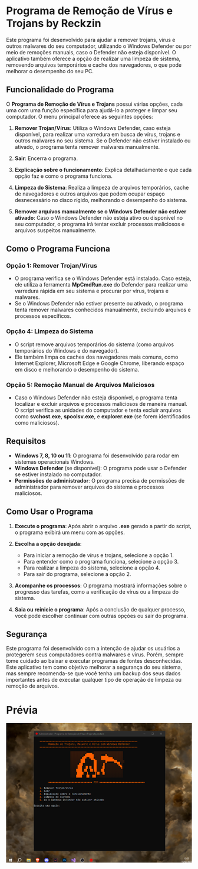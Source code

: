# **Programa de Remoção de Vírus e Trojans by Reckzin**

Este programa foi desenvolvido para ajudar a remover trojans, vírus e outros malwares do seu computador, utilizando o Windows Defender ou por meio de remoções manuais, caso o Defender não esteja disponível. O aplicativo também oferece a opção de realizar uma limpeza de sistema, removendo arquivos temporários e cache dos navegadores, o que pode melhorar o desempenho do seu PC.

## **Funcionalidade do Programa**

O **Programa de Remoção de Vírus e Trojans** possui várias opções, cada uma com uma função específica para ajudá-lo a proteger e limpar seu computador. O menu principal oferece as seguintes opções:

1. **Remover Trojan/Vírus**: Utiliza o Windows Defender, caso esteja disponível, para realizar uma varredura em busca de vírus, trojans e outros malwares no seu sistema. Se o Defender não estiver instalado ou ativado, o programa tenta remover malwares manualmente.

2. **Sair**: Encerra o programa.

3. **Explicação sobre o funcionamento**: Explica detalhadamente o que cada opção faz e como o programa funciona.

4. **Limpeza do Sistema**: Realiza a limpeza de arquivos temporários, cache de navegadores e outros arquivos que podem ocupar espaço desnecessário no disco rígido, melhorando o desempenho do sistema.

5. **Remover arquivos manualmente se o Windows Defender não estiver ativado**: Caso o Windows Defender não esteja ativo ou disponível no seu computador, o programa irá tentar excluir processos maliciosos e arquivos suspeitos manualmente.

## **Como o Programa Funciona**

### **Opção 1: Remover Trojan/Vírus**
- O programa verifica se o Windows Defender está instalado. Caso esteja, ele utiliza a ferramenta **MpCmdRun.exe** do Defender para realizar uma varredura rápida em seu sistema e procurar por vírus, trojans e malwares.
- Se o Windows Defender não estiver presente ou ativado, o programa tenta remover malwares conhecidos manualmente, excluindo arquivos e processos específicos.

### **Opção 4: Limpeza do Sistema**
- O script remove arquivos temporários do sistema (como arquivos temporários do Windows e do navegador).
- Ele também limpa os caches dos navegadores mais comuns, como Internet Explorer, Microsoft Edge e Google Chrome, liberando espaço em disco e melhorando o desempenho do sistema.

### **Opção 5: Remoção Manual de Arquivos Maliciosos**
- Caso o Windows Defender não esteja disponível, o programa tenta localizar e excluir arquivos e processos maliciosos de maneira manual. O script verifica as unidades do computador e tenta excluir arquivos como **svchost.exe**, **spoolsv.exe**, e **explorer.exe** (se forem identificados como maliciosos).

## **Requisitos**
- **Windows 7, 8, 10 ou 11**: O programa foi desenvolvido para rodar em sistemas operacionais Windows.
- **Windows Defender** (se disponível): O programa pode usar o Defender se estiver instalado no computador.
- **Permissões de administrador**: O programa precisa de permissões de administrador para remover arquivos do sistema e processos maliciosos.

## **Como Usar o Programa**

1. **Execute o programa**: Após abrir o arquivo **.exe** gerado a partir do script, o programa exibirá um menu com as opções.
   
2. **Escolha a opção desejada**:
    - Para iniciar a remoção de vírus e trojans, selecione a opção 1.
    - Para entender como o programa funciona, selecione a opção 3.
    - Para realizar a limpeza do sistema, selecione a opção 4.
    - Para sair do programa, selecione a opção 2.

3. **Acompanhe os processos**: O programa mostrará informações sobre o progresso das tarefas, como a verificação de vírus ou a limpeza do sistema.

4. **Saia ou reinicie o programa**: Após a conclusão de qualquer processo, você pode escolher continuar com outras opções ou sair do programa.

## **Segurança**

Este programa foi desenvolvido com a intenção de ajudar os usuários a protegerem seus computadores contra malwares e vírus. Porém, sempre tome cuidado ao baixar e executar programas de fontes desconhecidas. Este aplicativo tem como objetivo melhorar a segurança do seu sistema, mas sempre recomenda-se que você tenha um backup dos seus dados importantes antes de executar qualquer tipo de operação de limpeza ou remoção de arquivos.

#                                Prévia 

![Optimizer Image](https://github.com/erick144hz/bazuri/blob/main/bazuri.png?raw=true)
